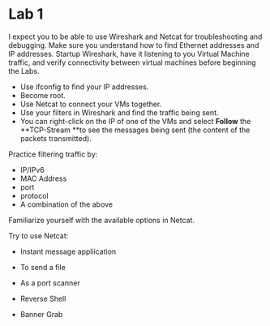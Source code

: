 # **Lab 1**

I expect you to be able to use Wireshark and Netcat for troubleshooting and debugging. Make sure you understand how to find Ethernet addresses and IP addresses. Startup Wireshark, have it listening to you Virtual Machine traffic, and verify connectivity between virtual machines before beginning the Labs.

* Use ifconfig to find your IP addresses.
* Become root.
* Use Netcat to connect your VMs together. 
* Use your filters in Wireshark and find the traffic being sent. 
* You can right-click on the IP of one of the VMs and select **Follow** the **TCP-Stream **to see the messages being sent \(the content of the packets transmitted\).

Practice filtering traffic by:

* IP/IPv6
* MAC Address
* port
* protocol
* A combination of the above

Familiarize yourself with the available options in Netcat. 

Try to use Netcat:

* Instant message appliication

* To send a file

* As a port scanner

* Reverse Shell

* Banner Grab





